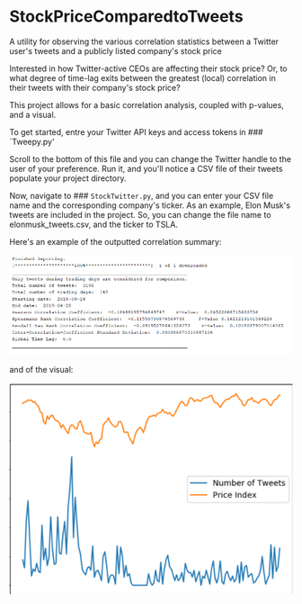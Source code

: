 # StockPriceComparedtoTweets
A utility for observing the various correlation statistics between a Twitter user's tweets and a publicly listed company's stock price

Interested in how Twitter-active CEOs are affecting their stock price? Or, to what degree of time-lag exits between the greatest (local) correlation in their tweets with their company's stock price?
<br>

This project allows for a basic correlation analysis, coupled with p-values, and a visual.<br>

To get started, entre your Twitter API keys and access tokens in ### `Tweepy.py'<br>

Scroll to the bottom of this file and you can change the Twitter handle to the user of your preference. Run it, and you'll notice a CSV file of their tweets populate your project directory.<br>


Now, navigate to ### `StockTwitter.py`, and you can enter your CSV file name and the corresponding company's ticker. As an example, Elon Musk's tweets are included in the project. So, you can change the file name to elonmusk_tweets.csv, and the ticker to TSLA.


Here's an example of the outputted correlation summary:

![Image of Stats](https://github.com/D-Thatcher/StockPriceComparedtoTweets/blob/master/stats.PNG)

and of the visual:

![Image of Visual](https://github.com/D-Thatcher/StockPriceComparedtoTweets/blob/master/chart.PNG)


